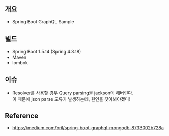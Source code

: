 ## 개요
* Spring Boot GraphQL Sample

## 빌드
* Spring Boot 1.5.14 (Spring 4.3.18)
* Maven
* lombok

## 이슈
* Resolver를 사용할 경우 Query parsing을 jackson이 해버린다.<br/>
  이 때문에 json parse 오류가 발생하는데, 원인을 찾아봐야겠다!

## Reference
* https://medium.com/oril/spring-boot-graphql-mongodb-8733002b728a
